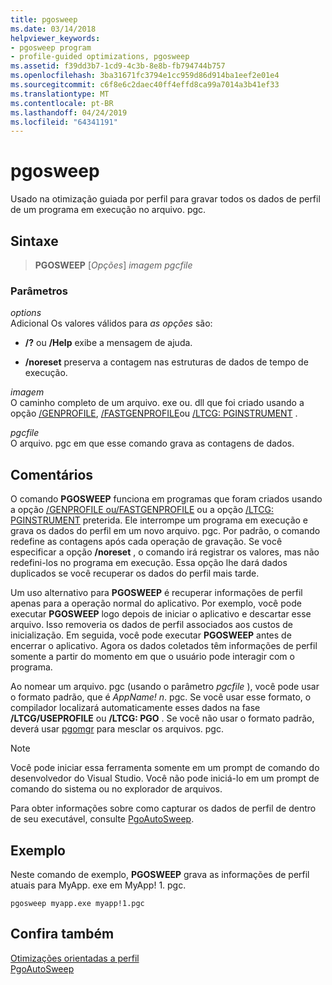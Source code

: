 ```yaml
---
title: pgosweep
ms.date: 03/14/2018
helpviewer_keywords:
- pgosweep program
- profile-guided optimizations, pgosweep
ms.assetid: f39dd3b7-1cd9-4c3b-8e8b-fb794744b757
ms.openlocfilehash: 3ba31671fc3794e1cc959d86d914ba1eef2e01e4
ms.sourcegitcommit: c6f8e6c2daec40ff4effd8ca99a7014a3b41ef33
ms.translationtype: MT
ms.contentlocale: pt-BR
ms.lasthandoff: 04/24/2019
ms.locfileid: "64341191"
---
```

# <a name="pgosweep"></a>pgosweep

Usado na otimização guiada por perfil para gravar todos os dados de perfil de um programa em execução no arquivo. pgc.

## <a name="syntax"></a>Sintaxe

> **PGOSWEEP** [*Opções*] *imagem* *pgcfile*

### <a name="parameters"></a>Parâmetros

*options*<br/>
Adicional Os valores válidos para *as opções* são:

- **/?** ou **/Help** exibe a mensagem de ajuda.

- **/noreset** preserva a contagem nas estruturas de dados de tempo de execução.

*imagem*<br/>
O caminho completo de um arquivo. exe ou. dll que foi criado usando a opção [/GENPROFILE](reference/genprofile-fastgenprofile-generate-profiling-instrumented-build.md), [/FASTGENPROFILE](reference/genprofile-fastgenprofile-generate-profiling-instrumented-build.md)ou [/LTCG: PGINSTRUMENT](reference/ltcg-link-time-code-generation.md) .

*pgcfile*<br/>
O arquivo. pgc em que esse comando grava as contagens de dados.

## <a name="remarks"></a>Comentários

O comando **PGOSWEEP** funciona em programas que foram criados usando a opção [/GENPROFILE ou/FASTGENPROFILE](reference/genprofile-fastgenprofile-generate-profiling-instrumented-build.md) ou a opção [/LTCG: PGINSTRUMENT](reference/ltcg-link-time-code-generation.md) preterida. Ele interrompe um programa em execução e grava os dados do perfil em um novo arquivo. pgc. Por padrão, o comando redefine as contagens após cada operação de gravação. Se você especificar a opção **/noreset** , o comando irá registrar os valores, mas não redefini-los no programa em execução. Essa opção lhe dará dados duplicados se você recuperar os dados do perfil mais tarde.

Um uso alternativo para **PGOSWEEP** é recuperar informações de perfil apenas para a operação normal do aplicativo. Por exemplo, você pode executar **PGOSWEEP** logo depois de iniciar o aplicativo e descartar esse arquivo. Isso removeria os dados de perfil associados aos custos de inicialização. Em seguida, você pode executar **PGOSWEEP** antes de encerrar o aplicativo. Agora os dados coletados têm informações de perfil somente a partir do momento em que o usuário pode interagir com o programa.

Ao nomear um arquivo. pgc (usando o parâmetro *pgcfile* ), você pode usar o formato padrão, que é *AppName! n*. pgc. Se você usar esse formato, o compilador localizará automaticamente esses dados na fase **/LTCG/USEPROFILE** ou **/LTCG: PGO** . Se você não usar o formato padrão, deverá usar [pgomgr](pgomgr.md) para mesclar os arquivos. pgc.

> [!NOTE]
> Você pode iniciar essa ferramenta somente em um prompt de comando do desenvolvedor do Visual Studio. Você não pode iniciá-lo em um prompt de comando do sistema ou no explorador de arquivos.

Para obter informações sobre como capturar os dados de perfil de dentro de seu executável, consulte [PgoAutoSweep](pgoautosweep.md).

## <a name="example"></a>Exemplo

Neste comando de exemplo, **PGOSWEEP** grava as informações de perfil atuais para MyApp. exe em MyApp! 1. pgc.

`pgosweep myapp.exe myapp!1.pgc`

## <a name="see-also"></a>Confira também

[Otimizações orientadas a perfil](profile-guided-optimizations.md)<br/>
[PgoAutoSweep](pgoautosweep.md)<br/>
